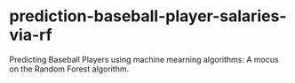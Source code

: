 # prediction-baseball-player-salaries-via-rf
Predicting Baseball Players using machine mearning algorithms: A mocus on the Random Forest algorithm.
